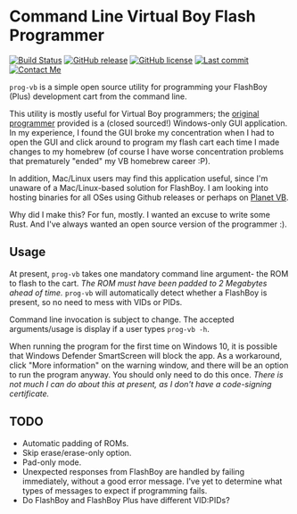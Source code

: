 # Command Line Virtual Boy Flash Programmer
[![Build Status](https://travis-ci.org/cr1901/prog-vb.svg?branch=master)](https://travis-ci.org/cr1901/prog-vb)
[![GitHub release](https://img.shields.io/github/release/cr1901/prog-vb.svg)](https://github.com/cr1901/prog-vb/releases)
[![GitHub license](https://img.shields.io/github/license/cr1901/prog-vb.svg)](https://github.com/cr1901/prog-vb/blob/master/LICENSE.md)
[![Last commit](https://img.shields.io/github/last-commit/cr1901/prog-vb.svg)](https://GitHub.com/cr1901/prog-vb/commit/)
[![Contact Me](https://img.shields.io/twitter/follow/cr1901.svg?label=Contact%20Me&&style=social)](https://twitter.com/cr1901)

`prog-vb` is a simple open source utility for programming your
FlashBoy (Plus) development cart from the command line.

This utility is mostly useful for Virtual Boy programmers; the [original
programmer](https://www.planetvb.com/modules/tech/?sec=tools&pid=flashboy)
provided is a (closed sourced!) Windows-only GUI application.
In my experience, I found the GUI broke my concentration when I had to
open the GUI and click around to program my flash cart each time I made
changes to my homebrew (of course I have worse concentration problems that
prematurely "ended" my VB homebrew career :P).

In addition, Mac/Linux users may find this application useful, since I'm
unaware of a Mac/Linux-based solution for FlashBoy. I am looking into hosting
binaries for all OSes using Github releases or perhaps on
[Planet VB](https://www.planetvb.com).

Why did I make this? For fun, mostly. I wanted an excuse to write some Rust.
And I've always wanted an open source version of the programmer :).

## Usage
At present, `prog-vb` takes one mandatory command line argument- the ROM
to flash to the cart. _The ROM must have been padded to 2 Megabytes
ahead of time._ `prog-vb` will automatically detect whether a FlashBoy is
present, so no need to mess with VIDs or PIDs.

Command line invocation is subject to change. The accepted arguments/usage
is display if a user types `prog-vb -h`.

When running the program for the first time on Windows 10, it is possible that
Windows Defender SmartScreen will block the app. As a workaround, click
"More information" on the warning window, and there will be an option to run
the program anyway. You should only need to do this once. _There is not much I
can do about this at present, as I don't have a code-signing certificate._

## TODO
* Automatic padding of ROMs.
* Skip erase/erase-only option.
* Pad-only mode.
* Unexpected responses from FlashBoy are handled by failing immediately,
  without a good error message. I've yet to determine what types of
  messages to expect if programming fails.
* Do FlashBoy and FlashBoy Plus have different VID:PIDs?
